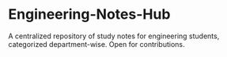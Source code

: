 # Engineering-Notes-Hub
A centralized repository of study notes for engineering students, categorized department-wise. Open for contributions.
